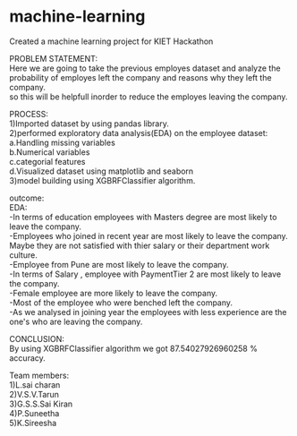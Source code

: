 # machine-learning
Created a machine learning project for KIET Hackathon</br >

PROBLEM STATEMENT:</br >
Here we are going to take the previous employes dataset and analyze the probability of employes left the company and reasons why they left the company.</br >
so this will be helpfull inorder to reduce the employes leaving the company.</br >

PROCESS:</br >
1)Imported dataset by using pandas library.</br >
2)performed exploratory data analysis(EDA) on the employee dataset:</br >
a.Handling missing variables</br >
b.Numerical variables</br >
c.categorial features</br >
d.Visualized dataset using matplotlib and seaborn</br >
3)model building using XGBRFClassifier algorithm.</br >

outcome:</br >
EDA:</br >
-In terms of education employees with Masters degree are most likely to leave the company.</br >
-Employees who joined in recent year are most likely to leave the company. Maybe they are not satisfied with thier salary or their department work culture.</br >
-Employee from Pune are most likely to leave the company.</br >
-In terms of Salary , employee with PaymentTier 2 are most likely to leave the company.</br >
-Female employee are more likely to leave the company.</br >
-Most of the employee who were benched left the company.</br >
-As we analysed in joining year the employees with less experience are the one's who are leaving the company.</br >

CONCLUSION:</br >
By using XGBRFClassifier algorithm we got 87.54027926960258 % accuracy.</br >

Team members:</br >
1)L.sai charan</br >
2)V.S.V.Tarun</br >
3)G.S.S.Sai Kiran</br >
4)P.Suneetha</br >
5)K.Sireesha</br >
